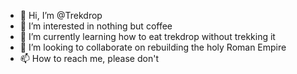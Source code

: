 - 👋 Hi, I’m @Trekdrop
- 👀 I’m interested in nothing but coffee
- 🌱 I’m currently learning how to eat trekdrop without trekking it
- 💞️ I’m looking to collaborate on rebuilding the holy Roman Empire
- 📫 How to reach me, please don't

<!---
Trekdrop/Trekdrop is a ✨ special ✨ repository because its `README.md` (this file) appears on your GitHub profile.
You can click the Preview link to take a look at your changes.
--->
